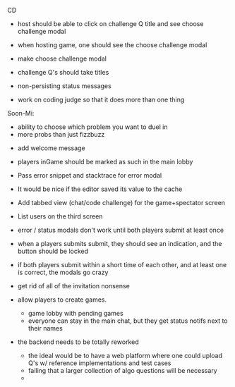 CD
* host should be able to click on challenge Q title and see choose challenge modal
* when hosting game, one should see the choose challenge modal
* make choose challenge modal
* challenge Q's should take titles

* non-persisting status messages

* work on coding judge so that it does more than one thing

Soon-Mi:
* ability to choose which problem you want to duel in
* more probs than just fizzbuzz


- add welcome message

- players inGame should be marked as such in the main lobby

- Pass error snippet and stacktrace for error modal
​
- It would be nice if the editor saved its value to the cache
​
- Add tabbed view (chat/code challenge) for the game+spectator screen
​
- List users on the third screen
​​
- error / status modals don't work until both players submit at least once

- when a players submits submit, they should see an indication, and the button should be locked

- if both players submit within a short time of each other, and at least one is correct, the modals go crazy


- get rid of all of the invitation nonsense
- allow players to create games.
  - game lobby with pending games
  - everyone can stay in the main chat, but they get status notifs next to their names
  

- the backend needs to be totally reworked
  - the ideal would be to have a web platform where one could upload Q's w/ reference implementations and test cases
  - failing that a larger collection of algo questions will be necessary
  - 
